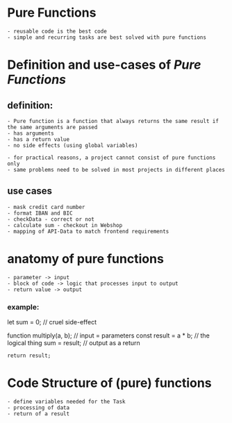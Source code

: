 # Pure Functions

    - reusable code is the best code
    - simple and recurring tasks are best solved with pure functions


# Definition and use-cases of *Pure Functions*

## definition:
    - Pure function is a function that always returns the same result if the same arguments are passed
    - has arguments
    - has a return value 
    - no side effects (using global variables)

    - for practical reasons, a project cannot consist of pure functions only
    - same problems need to be solved in most projects in different places

## use cases
    - mask credit card number
    - format IBAN and BIC
    - checkData - correct or not
    - calculate sum - checkout in Webshop
    - mapping of API-Data to match frontend requirements


# anatomy of pure functions

    - parameter -> input
    - block of code -> logic that processes input to output
    - return value -> output

### example:

let sum = 0;                    // cruel side-effect

function multiply(a, b);        // input = parameters
    const result = a * b;       // the logical thing
    sum = result;               // output as a return

    return result;


# Code Structure of (pure) functions

    - define variables needed for the Task
    - processing of data
    - return of a result